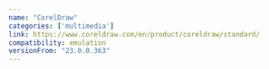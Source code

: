 ```yaml
---
name: "CorelDraw"
categories: ['multimedia']
link: https://www.coreldraw.com/en/product/coreldraw/standard/
compatibility: emulation
versionFrom: "23.0.0.363"
---
```


